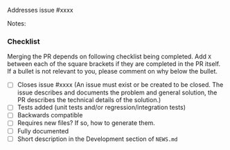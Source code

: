 Addresses issue #xxxx

Notes:



### Checklist
Merging the PR depends on following checklist being completed. Add `X` between each of the square 
brackets if they are completed in the PR itself. If a bullet is not relevant to you, please comment 
on why below the bullet.

 - [ ] Closes issue #xxxx (An issue must exist or be created to be closed. The issue describes and documents the problem and general solution, the PR describes the technical details of the solution.) 
 - [ ] Tests added (unit tests and/or regression/integration tests)
 - [ ] Backwards compatible
 - [ ] Requires new files? If so, how to generate them.
 - [ ] Fully documented
 - [ ] Short description in the Development section of `NEWS.md`

